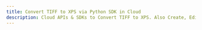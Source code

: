 ---title: Convert TIFF to XPS via Python SDK in Clouddescription: Cloud APIs & SDKs to Convert TIFF to XPS. Also Create, Edit & Render Microsoft Word & OpenOffice documents in the Cloud.---